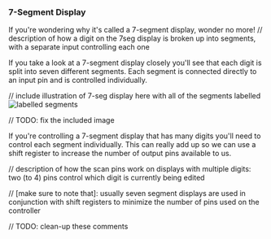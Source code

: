 ### 7-Segment Display

If you're wondering why it's called a 7-segment display, wonder no more!
// description of how a digit on the 7seg display is broken up into segments, with a separate input controlling each one

If you take a look at a 7-segment display closely you'll see that each digit is split into seven different segments. Each segment is connected directly to an input pin and is controlled individually.


// include illustration of 7-seg display here with all of the segments labelled
![labelled segments](../../img/seven-segment-display-segments.png)

// TODO: fix the included image

If you're controlling a 7-segment display that has many digits you'll need to control each segment individually. This can really add up so we can use a shift register to increase the number of output pins available to us.

// description of how the scan pins work on displays with multiple digits: two (to 4) pins control which digit is currently being edited

// [make sure to note that]: usually seven segment displays are used in conjunction with shift registers to minimize the number of pins used on the controller

// TODO: clean-up these comments
